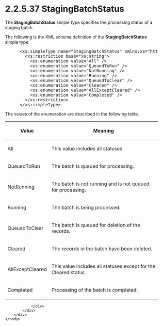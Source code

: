<html dir="LTR" xmlns:mshelp="http://msdn.microsoft.com/mshelp" xmlns:ddue="http://ddue.schemas.microsoft.com/authoring/2003/5" xmlns:xlink="http://www.w3.org/1999/xlink" xmlns:tool="http://www.microsoft.com/tooltip">
    <head>
        <meta http-equiv="Content-Type" content="text/html; CHARSET=utf-8"></meta>
        <meta name="save" content="history"></meta>
        <title>2.2.5.37 StagingBatchStatus</title>
        <xml>
            <mshelp:toctitle title="2.2.5.37 StagingBatchStatus"></mshelp:toctitle>
            <mshelp:rltitle title="[MS-SSMDSWS-15]: StagingBatchStatus"></mshelp:rltitle>
            <mshelp:keyword index="A" term="df13f091-952d-4a4b-b0e8-41a2c030dd63"></mshelp:keyword>
            <mshelp:attr name="DCSext.ContentType" value="open specification"></mshelp:attr>
            <mshelp:attr name="AssetID" value="df13f091-952d-4a4b-b0e8-41a2c030dd63"></mshelp:attr>
            <mshelp:attr name="TopicType" value="kbRef"></mshelp:attr>
            <mshelp:attr name="DCSext.Title" value="[MS-SSMDSWS-15]: StagingBatchStatus" />
        </xml>
    </head>
    <body>
        <div id="header">
            <h1 class="heading">2.2.5.37 StagingBatchStatus</h1>
        </div>
        <div id="mainSection">
            <div id="mainBody">
                <div id="allHistory" class="saveHistory"></div>
                <div id="sectionSection0" class="section" name="collapseableSection">
                    

<p>The <b>StagingBatchStatus</b> simple type specifies the
processing status of a staging batch.</p>

<p>The following is the XML schema definition of the <b>StagingBatchStatus</b>
simple type.</p>

<dl>
<dd>
<div><pre> &lt;xs:simpleType name=&quot;StagingBatchStatus&quot; xmlns:xs=&quot;http://www.w3.org/2001/XMLSchema&quot;&gt;
   &lt;xs:restriction base=&quot;xs:string&quot;&gt;
     &lt;xs:enumeration value=&quot;All&quot; /&gt;
     &lt;xs:enumeration value=&quot;QueuedToRun&quot; /&gt;
     &lt;xs:enumeration value=&quot;NotRunning&quot; /&gt;
     &lt;xs:enumeration value=&quot;Running&quot; /&gt;
     &lt;xs:enumeration value=&quot;QueuedToClear&quot; /&gt;
     &lt;xs:enumeration value=&quot;Cleared&quot; /&gt;
     &lt;xs:enumeration value=&quot;AllExceptCleared&quot; /&gt;
     &lt;xs:enumeration value=&quot;Completed&quot; /&gt;
   &lt;/xs:restriction&gt;
 &lt;/xs:simpleType&gt;
</pre></div>
</dd></dl>

<p>The values of the enumeration are described in the following
table.</p>

<table>
 <thead>
  <tr>
   <th>
   <p>Value</p>
   </th>
   <th>
   <p>Meaning</p>
   </th>
  </tr>
 </thead>
 <tr>
  <td>
  <p>All</p>
  </td>
  <td>
  <p>This value includes all statuses.</p>
  </td>
 </tr>
 <tr>
  <td>
  <p>QueuedToRun</p>
  </td>
  <td>
  <p>The batch is queued for processing.</p>
  </td>
 </tr>
 <tr>
  <td>
  <p>NotRunning</p>
  </td>
  <td>
  <p>The batch is not running and is not queued for
  processing.</p>
  </td>
 </tr>
 <tr>
  <td>
  <p>Running</p>
  </td>
  <td>
  <p>The batch is being processed.</p>
  </td>
 </tr>
 <tr>
  <td>
  <p>QueuedToClear</p>
  </td>
  <td>
  <p>The batch is queued for deletion of the records.</p>
  </td>
 </tr>
 <tr>
  <td>
  <p>Cleared</p>
  </td>
  <td>
  <p>The records in the batch have been deleted.</p>
  </td>
 </tr>
 <tr>
  <td>
  <p>AllExceptCleared</p>
  </td>
  <td>
  <p>This value includes all statuses except for the
  Cleared status.</p>
  </td>
 </tr>
 <tr>
  <td>
  <p>Completed</p>
  </td>
  <td>
  <p>Processing of the batch is completed.</p>
  </td>
 </tr>
</table>

<p> </p>


                </div>
            </div>
        </div>
    </body>
</html>